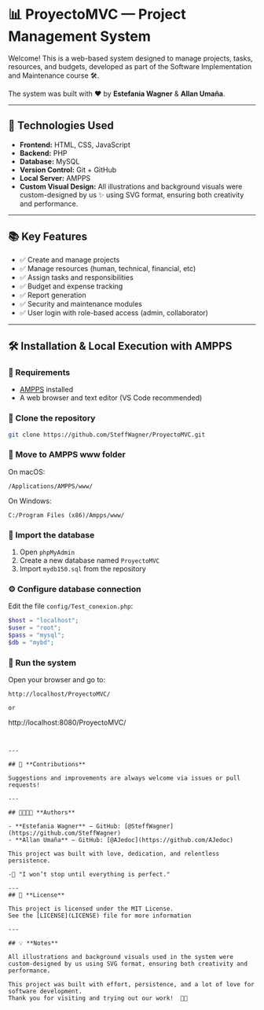 # 📊 ProyectoMVC — Project Management System

Welcome! This is a web-based system designed to manage projects, tasks, resources, and budgets, developed as part of the Software Implementation and Maintenance course 🛠️.

The system was built with ❤️ by **Estefania Wagner** & **Allan Umaña**.

---

## 🚀 **Technologies Used**

- **Frontend:** HTML, CSS, JavaScript   
- **Backend:** PHP
- **Database:** MySQL
- **Version Control:** Git + GitHub
- **Local Server:** AMPPS
- **Custom Visual Design:** All illustrations and background visuals were custom-designed by us ✨ using SVG format, ensuring both creativity and performance.

---
 
## 📚 **Key Features**

 - ✅ Create and manage projects
 - ✅ Manage resources (human, technical, financial, etc)
 - ✅ Assign tasks and responsibilities
 - ✅ Budget and expense tracking
 - ✅ Report generation
 - ✅ Security and maintenance modules
 - ✅ User login with role-based access (admin, collaborator)

 ---


## 🛠️ Installation & Local Execution with AMPPS

### 🔽 Requirements
- [AMPPS](https://www.ampps.com/) installed
- A web browser and text editor (VS Code recommended)

### 📁 Clone the repository
```bash
git clone https://github.com/SteffWagner/ProyectoMVC.git
```

### 📂 Move to AMPPS www folder
On macOS:
```
/Applications/AMPPS/www/
```
On Windows:
```
C:/Program Files (x86)/Ampps/www/
```

### 🧱 Import the database
1. Open `phpMyAdmin`
2. Create a new database named `ProyectoMVC`
3. Import `mydb150.sql` from the repository

### ⚙️ Configure database connection
Edit the file `config/Test_conexion.php`:
```php
$host = "localhost";
$user = "root";
$pass = "mysql";
$db = "mybd";
```

### 🚀 Run the system
Open your browser and go to:
```
http://localhost/ProyectoMVC/ 

or 

``` 
http://localhost:8080/ProyectoMVC/
```


---

## 🐙 **Contributions**

Suggestions and improvements are always welcome via issues or pull requests!

---

## 👩🏼🧑🏻 **Authors**

- **Estefania Wagner** – GitHub: [@SteffWagner](https://github.com/SteffWagner)
- **Allan Umaña** – GitHub: [@AJedoc](https://github.com/AJedoc)

This project was built with love, dedication, and relentless persistence.
                                                                                                                                                                                    -🎯 "I won’t stop until everything is perfect."
                                                                                                                            
---                                                                                                                           
## 📝 **License**

This project is licensed under the MIT License.
See the [LICENSE](LICENSE) file for more information

---

## 💡 **Notes**

All illustrations and background visuals used in the system were custom-designed by us using SVG format, ensuring both creativity and performance.

This project was built with effort, persistence, and a lot of love for software development.
Thank you for visiting and trying out our work!  💪🌟